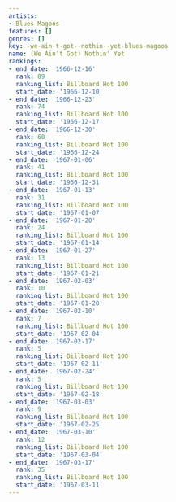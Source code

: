 ```yaml
---
artists:
- Blues Magoos
features: []
genres: []
key: -we-ain-t-got--nothin--yet-blues-magoos
name: (We Ain't Got) Nothin' Yet
rankings:
- end_date: '1966-12-16'
  rank: 89
  ranking_list: Billboard Hot 100
  start_date: '1966-12-10'
- end_date: '1966-12-23'
  rank: 74
  ranking_list: Billboard Hot 100
  start_date: '1966-12-17'
- end_date: '1966-12-30'
  rank: 60
  ranking_list: Billboard Hot 100
  start_date: '1966-12-24'
- end_date: '1967-01-06'
  rank: 41
  ranking_list: Billboard Hot 100
  start_date: '1966-12-31'
- end_date: '1967-01-13'
  rank: 31
  ranking_list: Billboard Hot 100
  start_date: '1967-01-07'
- end_date: '1967-01-20'
  rank: 24
  ranking_list: Billboard Hot 100
  start_date: '1967-01-14'
- end_date: '1967-01-27'
  rank: 13
  ranking_list: Billboard Hot 100
  start_date: '1967-01-21'
- end_date: '1967-02-03'
  rank: 10
  ranking_list: Billboard Hot 100
  start_date: '1967-01-28'
- end_date: '1967-02-10'
  rank: 7
  ranking_list: Billboard Hot 100
  start_date: '1967-02-04'
- end_date: '1967-02-17'
  rank: 5
  ranking_list: Billboard Hot 100
  start_date: '1967-02-11'
- end_date: '1967-02-24'
  rank: 5
  ranking_list: Billboard Hot 100
  start_date: '1967-02-18'
- end_date: '1967-03-03'
  rank: 9
  ranking_list: Billboard Hot 100
  start_date: '1967-02-25'
- end_date: '1967-03-10'
  rank: 12
  ranking_list: Billboard Hot 100
  start_date: '1967-03-04'
- end_date: '1967-03-17'
  rank: 35
  ranking_list: Billboard Hot 100
  start_date: '1967-03-11'
---
```


